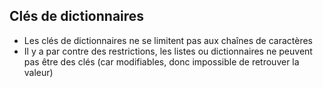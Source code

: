 ## Clés de dictionnaires

* Les clés de dictionnaires ne se limitent pas aux chaînes de caractères
* Il y a par contre des restrictions, les listes ou dictionnaires ne peuvent pas être des clés (car modifiables, donc impossible de retrouver la valeur)

